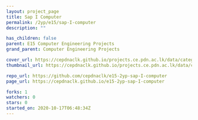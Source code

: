 ```yaml
---
layout: project_page
title: Sap I Computer
permalink: /2yp/e15/sap-I-computer
description: ""

has_children: false
parent: E15 Computer Engineering Projects
grand_parent: Computer Engineering Projects

cover_url: https://cepdnaclk.github.io/projects.ce.pdn.ac.lk/data/categories/2yp/cover_page.jpg
thumbnail_url: https://cepdnaclk.github.io/projects.ce.pdn.ac.lk/data/categories/2yp/thumbnail.jpg

repo_url: https://github.com/cepdnaclk/e15-2yp-sap-I-computer
page_url: https://cepdnaclk.github.io/e15-2yp-sap-I-computer

forks: 1
watchers: 0
stars: 0
started_on: 2020-10-17T06:48:34Z
---
```



